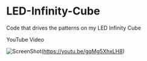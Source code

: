 # LED-Infinity-Cube
Code that drives the patterns on my LED Infinity Cube

YouTube Video

![ScreenShot](http://img.youtube.com/vi/gqMg5XhxLH8/0.jpg)(https://youtu.be/gqMg5XhxLH8)


